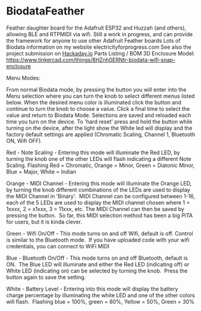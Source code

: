 # BiodataFeather
Feather daughter board for the Adafruit ESP32 and Huzzah (and others), allowing BLE and RTPMIDI via wifi.
Still a work in progress, and can provide the framework for anyone to use other Adafruit Feather boards
     Lots of Biodata information on my website electricityforprogress.com
See also the project submission on [Hackaday.io](https://hackaday.io/project/182849-biodata-sonification-v05)
Parts Listing / BOM
3D Enclosure Model: https://www.tinkercad.com/things/8HZnh0ERNtr-biodata-wifi-snap-enclosure

Menu Modes:

From normal Biodata mode, by pressing the button you will enter into the Menu selection where you can turn the knob to select different menus listed below.  When the desired menu color is illuminated click the button and continue to turn the knob to choose a value.  Click a final time to select the value and return to Biodata Mode.  Selections are saved and reloaded each time you turn on the device.  To 'hard reset' press and hold the button while turning on the device, after the light show the White led will display and the factory default settings are applied (Chromatic Scaling, Channel 1, Bluetooth ON, Wifi OFF).

Red - Note Scaling - Entering this mode will illuminate the Red LED, by turning the knob one of the other LEDs will flash indicating a different Note Scaling. Flashing Red = Chromatic, Orange = Minor, Green = Diatonic Minor, Blue = Major, White = Indian

Orange - MIDI Channel - Entering this mode will illuminate the Orange LED, by turning the knob different combinations of the LEDs are used to display the MIDI Channel in 'Binary'.  MIDI Channel can be configured between 1-16, each of the 5 LEDs are used to display the MIDI channel chosen where 1 = 1xxxx, 2 = x1xxx, 3 = 11xxx, etc. The MIDI Channel can then be saved by pressing the button.  So far, this MIDI selection method has been a big PiTA for users, but it is kinda clever.

Green - Wifi On/Off - This mode turns on and off Wifi, default is off. Control is similar to the Bluetooth mode.  If you have uploaded code with your wifi credentials, you can connect to WiFi MIDI

Blue - Bluetooth On/Off - This mode turns on and off Bluetooth, default is ON.  The Blue LED will illuminate and either the Red LED (indicating off) or White LED (indicating on) can be selected by turning the knob.  Press the button again to save the setting.

White - Battery Level - Entering into this mode will display the battery charge percentage by illuminating the white LED and one of the other colors will flash.  Flashing blue = 100%, green = 80%, Yellow = 50%, Green = 30%
